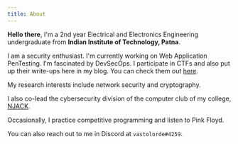 ```yaml
---
title: About
---
```


**Hello there**, I'm a 2nd year Electrical and Electronics Engineering undergraduate from **Indian Institute of Technology, Patna**.

I am a security enthusiast. I'm currently working on Web Application PenTesting. I'm fascinated by DevSecOps. I participate in CTFs and also put up their write-ups here in my blog. You can check them out [here](https://lordlabuckdas.github.io/tags/writeup/).

My research interests include network security and cryptography.

I also co-lead the cybersecurity division of the computer club of my college, [NJACK](https://njack.iitp.ac.in).

Occasionally, I practice competitive programming and listen to Pink Floyd.

You can also reach out to me in Discord at `vastolorde#4259`.

<script src="https://tryhackme.com/badge/206482"></script>
